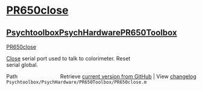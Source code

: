 # [PR650close](PR650close)
## [Psychtoolbox](Psychtoolbox)[PsychHardware](PsychHardware)[PR650Toolbox](PR650Toolbox)

[PR650close](PR650close)  
  
[Close](Close) serial port used to talk to colorimeter.  Reset  
serial global.  
  




<div class="code_header" style="text-align:right;">
  <span style="float:left;">Path&nbsp;&nbsp;</span> <span class="counter">Retrieve <a href=
  "https://raw.github.com/Psychtoolbox-3/Psychtoolbox-3/beta/Psychtoolbox/PsychHardware/PR650Toolbox/PR650close.m">current version from GitHub</a> | View <a href=
  "https://github.com/Psychtoolbox-3/Psychtoolbox-3/commits/beta/Psychtoolbox/PsychHardware/PR650Toolbox/PR650close.m">changelog</a></span>
</div>
<div class="code">
  <code>Psychtoolbox/PsychHardware/PR650Toolbox/PR650close.m</code>
</div>

